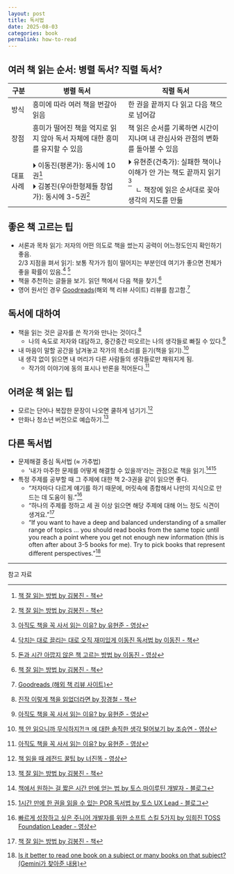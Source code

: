 ```yaml
---
layout: post
title: 독서법
date: 2025-08-03
categories: book
permalink: how-to-read
---
```


## 여러 책 읽는 순서: 병렬 독서? 직렬 독서?

| 구분      | 병렬 독서                                                                            | 직렬 독서                                                                                                                                      |
| --------- | ------------------------------------------------------------------------------------ | ---------------------------------------------------------------------------------------------------------------------------------------------- |
| 방식      | 흥미에 따라 여러 책을 번갈아 읽음                                                    | 한 권을 끝까지 다 읽고 다음 책으로 넘어감                                                                                                      |
| 장점      | 흥미가 떨어진 책을 억지로 읽지 않아 독서 자체에 대한 흥미를 유지할 수 있음           | 책 읽은 순서를 기록하면 시간이 지나며 내 관심사와 관점의 변화를 돌아볼 수 있음                                                                 |
| 대표 사례 | ⏵ 이동진(평론가): 동시에 10권[^1]<br>⏵ 김봉진(우아한형제들 창업가): 동시에 3-5권[^1] | ⏵ 유현준(건축가): 실패한 책이나 이해가 안 가는 책도 끝까지 읽기[^2]<br>&nbsp;&nbsp;&nbsp;&nbsp;ㄴ 책장에 읽은 순서대로 꽂아 생각의 지도를 만듦 |

## 좋은 책 고르는 팁

- 서론과 목차 읽기: 저자의 어떤 의도로 책을 썼는지 공력이 어느정도인지 확인하기 좋음.<br/>
2/3 지점을 펴서 읽기: 보통 작가가 힘이 떨어지는 부분인데 여기가 좋으면 전체가 좋을 확률이 있음.[^3] [^4]
- 책을 추천하는 글들을 보기. 읽던 책에서 다음 책을 찾기.[^1]
- 영어 원서인 경우 [Goodreads](https://www.goodreads.com/)(해외 책 리뷰 사이트) 리뷰를 참고함.[^5]

## 독서에 대하여

- 책을 읽는 것은 글자를 쓴 작가와 만나는 것이다.[^6]
    - 나의 속도로 저자와 대담하고, 중간중간 떠오르는 나의 생각들로 빠질 수 있다.[^2]
- 내 마음이 말할 공간을 남겨놓고 작가의 목소리를 듣기(책을 읽기).[^7]<br/>
  내 생각 없이 읽으면 내 머리가 다른 사람들의 생각들로만 채워지게 됨.
    - 작가의 이야기에 동의 표시나 반론을 적어둔다.[^2]

## 어려운 책 읽는 팁

- 모르는 단어나 복잡한 문장이 나오면 쿨하게 넘기기.[^8]
- 만화나 청소년 버전으로 예습하기.[^1]

## 다른 독서법

- 문제해결 중심 독서법 (≈ 가추법)
    - '내가 마주한 문제를 어떻게 해결할 수 있을까'라는 관점으로 책을 읽기.[^9][^10]
- 특정 주제를 공부할 때 그 주제에 대한 책 2-3권을 같이 읽으면 좋다.
  - “저자마다 다르게 얘기를 하기 때문에, 머릿속에 종합해서 나만의 지식으로 만드는 데 도움이 됨.”[^11]
  - “하나의 주제를 정하고 세 권 이상 읽으면 해당 주제에 대해 어느 정도 식견이 생겨요.”[^1]
  - “If you want to have a deep and balanced understanding of a smaller range of topics … you should read books from the same topic until you reach a point where you get not enough new information (this is often after about 3-5 books for me). Try to pick books that represent different perspectives.”[^12]

---

참고 자료

[^1]: [책 잘 읽는 방법 by 김봉진 - 책](https://product.kyobobook.co.kr/detail/S000001899585)
[^2]: [아직도 책을 꼭 사서 읽는 이유? by 유현준 - 영상](https://www.youtube.com/watch?v=RverOA2gM6U)
[^3]: [닥치는 대로 끌리는 대로 오직 재미있게 이동진 독서법 by 이동진 - 책](https://product.kyobobook.co.kr/detail/S000061352973)
[^4]: [돈과 시간 아깝지 않은 책 고르는 방법 by 이동진 - 영상](https://www.youtube.com/watch?v=iXXcbxYlVXg)
[^5]: [Goodreads \(해외 책 리뷰 사이트\)](https://www.goodreads.com/)
[^6]: [진작 이렇게 책을 읽었더라면 by 장경철 - 책](https://product.kyobobook.co.kr/detail/S000001907185)
[^7]: [책 안 읽으니까 무식하지?!ㅋ 에 대한 솔직한 생각 털어보기 by 조승연 - 영상](https://www.youtube.com/watch?v=i7hILjPRBYo)
[^8]: [책 읽을 때 레전드 꿀팁 by 너진똑 - 영상](https://www.youtube.com/shorts/DWNLdtk1TcM)
[^9]: [책에서 원하는 걸 짧은 시간 만에 얻는 법 by 토스,마이루틴 개발자 - 블로그](https://dwan.kim/problem-oriented-reading/)
[^10]: [1시간 만에 한 권을 읽을 수 있는 POR 독서법 by 토스 UX Lead - 블로그](https://brunch.co.kr/@thinkaboutlove/406)
[^11]: [빠르게 성장하고 싶은 주니어 개발자를 위한 소프트 스킬 5가지 by 임희진 TOSS Foundation Leader - 영상](https://www.youtube.com/watch?v=JyAiWo4ghVg)
[^12]: [Is it better to read one book on a subject or many books on that subject? (Gemini가 찾아준 내용)](https://www.reddit.com/r/books/comments/m8r2wv/is_it_better_to_read_one_book_on_a_subject_or/)
